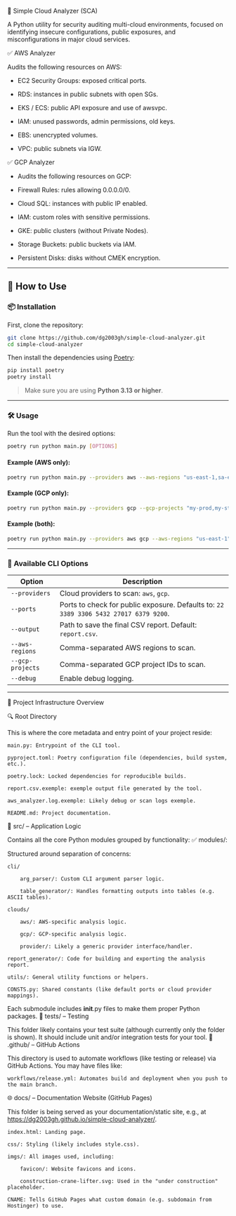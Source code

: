 🔐 Simple Cloud Analyzer (SCA)

A Python utility for security auditing multi-cloud environments, focused on identifying insecure configurations, public exposures, and misconfigurations in major cloud services.

✅ AWS Analyzer

Audits the following resources on AWS:

- EC2 Security Groups: exposed critical ports.

- RDS: instances in public subnets with open SGs.

- EKS / ECS: public API exposure and use of awsvpc.

- IAM: unused passwords, admin permissions, old keys.

- EBS: unencrypted volumes.

- VPC: public subnets via IGW.

✅ GCP Analyzer

- Audits the following resources on GCP:

- Firewall Rules: rules allowing 0.0.0.0/0.

- Cloud SQL: instances with public IP enabled.

- IAM: custom roles with sensitive permissions.

- GKE: public clusters (without Private Nodes).

- Storage Buckets: public buckets via IAM.

- Persistent Disks: disks without CMEK encryption.

---

## 🚀 How to Use

### 📦 Installation

First, clone the repository:

```bash
git clone https://github.com/dg2003gh/simple-cloud-analyzer.git
cd simple-cloud-analyzer
```

Then install the dependencies using [Poetry](https://python-poetry.org/):

```bash
pip install poetry
poetry install
```

> Make sure you are using **Python 3.13 or higher**.

---

### 🛠️ Usage

Run the tool with the desired options:

```bash
poetry run python main.py [OPTIONS]
```

#### Example (AWS only):

```bash
poetry run python main.py --providers aws --aws-regions "us-east-1,sa-east-1"
```

#### Example (GCP only):

```bash
poetry run python main.py --providers gcp --gcp-projects "my-prod,my-staging"
```

#### Example (both):

```bash
poetry run python main.py --providers aws gcp --aws-regions "us-east-1" --gcp-projects "my-project-id"
```

---

### 🔧 Available CLI Options

| Option           | Description                                                                           |
| ---------------- | ------------------------------------------------------------------------------------- |
| `--providers`    | Cloud providers to scan: `aws`, `gcp`.                                                |
| `--ports`        | Ports to check for public exposure. Defaults to: `22 3389 3306 5432 27017 6379 9200`. |
| `--output`       | Path to save the final CSV report. Default: `report.csv`.                             |
| `--aws-regions`  | Comma-separated AWS regions to scan.                                                  |
| `--gcp-projects` | Comma-separated GCP project IDs to scan.                                              |
| `--debug`        | Enable debug logging.                                                                 |

---

🧱 Project Infrastructure Overview

🔍 Root Directory

This is where the core metadata and entry point of your project reside:

    main.py: Entrypoint of the CLI tool.

    pyproject.toml: Poetry configuration file (dependencies, build system, etc.).

    poetry.lock: Locked dependencies for reproducible builds.

    report.csv.exemple: exemple output file generated by the tool.

    aws_analyzer.log.exemple: Likely debug or scan logs exemple.

    README.md: Project documentation.

🧠 src/ – Application Logic

Contains all the core Python modules grouped by functionality:
✅ modules/:

Structured around separation of concerns:

    cli/

        arg_parser/: Custom CLI argument parser logic.

        table_generator/: Handles formatting outputs into tables (e.g. ASCII tables).

    clouds/

        aws/: AWS-specific analysis logic.

        gcp/: GCP-specific analysis logic.

        provider/: Likely a generic provider interface/handler.

    report_generator/: Code for building and exporting the analysis report.

    utils/: General utility functions or helpers.

    CONSTS.py: Shared constants (like default ports or cloud provider mappings).

Each submodule includes **init**.py files to make them proper Python packages.
🧪 tests/ – Testing

This folder likely contains your test suite (although currently only the folder is shown). It should include unit and/or integration tests for your tool.
📁 .github/ – GitHub Actions

This directory is used to automate workflows (like testing or release) via GitHub Actions. You may have files like:

    workflows/release.yml: Automates build and deployment when you push to the main branch.

🌐 docs/ – Documentation Website (GitHub Pages)

This folder is being served as your documentation/static site, e.g., at https://dg2003gh.github.io/simple-cloud-analyzer/.

    index.html: Landing page.

    css/: Styling (likely includes style.css).

    imgs/: All images used, including:

        favicon/: Website favicons and icons.

        construction-crane-lifter.svg: Used in the "under construction" placeholder.

    CNAME: Tells GitHub Pages what custom domain (e.g. subdomain from Hostinger) to use.
